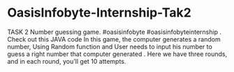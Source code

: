 # OasisInfobyte-Internship-Tak2
TASK 2 Number guessing game.  #oasisinfobyte #oasisinfobyteinternship . Check out this JAVA code  In this game, the computer generates a random number, Using Random function and User needs to input his number to guess a right number that computer generated . Here we have three rounds, and in each round, you'll get 10 attempts.
